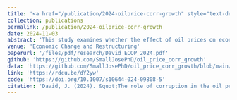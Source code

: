 ```yaml
---
title: '<a href="/publication/2024-oilprice-corr-growth" style="text-decoration:none;">The role of corruption in the oil price-growth relationship: Insights from oil-rich economies</a>'
collection: publications
permalink: /publication/2024-oilprice-corr-growth
date: 2024-11-03
abstract: 'This study examines whether the effect of oil prices on economic growth is influenced by the level of corruption. I focus on 30 oil-rich economies and employ dynamic heterogeneous panel estimation techniques to address the issue of cross-sectional dependence. Evidence from the study reveals that the impact of oil prices on growth varies with corruption levels. Specifically, the marginal effect of oil prices on growth is positive at low levels of corruption but hampers immediate and long-term growth at high levels of corruption. Essentially, the results indicate that a simultaneous increase in oil prices and corruption impairs growth, whereas increase in oil prices coupled with a reduction in corruption benefits the economy more. Using a disaggregated sample of countries based on their corruption levels, the results suggest that the adverse effect of simultaneous increases in oil prices and corruption is more pronounced in oil-rich countries with higher levels of corruption compared to those with lower levels. The study implies that the level of corruption is a crucial factor in how changes in oil prices impact long-term growth in oil-rich economies. Therefore, for sustainable long-term economic growth, an increase in oil prices must be accompanied by a significant reduction in corruption.'
venue: 'Economic Change and Restructuring'
paperurl: '/files/pdf/research/David_ECOP_2024.pdf'
github: 'https://github.com/SmallJosePhD/oil_price_corr_growth'
data: 'https://github.com/SmallJosePhD/oil_price_corr_growth/blob/main/1_estimation.do'
link: 'https://rdcu.be/dY2yw'
code: 'https://doi.org/10.1007/s10644-024-09808-5'
citation: 'David, J. (2024). &quot;The role of corruption in the oil price-growth relationship: Insights from oil-rich economies&quot; <i>Economic Change and Restructuring</i>, <i>57</i>(246). https://doi.org/10.1007/s10644-024-09808-5'
---
```

